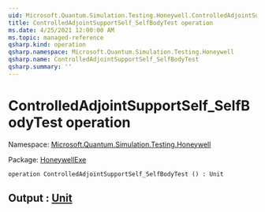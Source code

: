 ```yaml
---
uid: Microsoft.Quantum.Simulation.Testing.Honeywell.ControlledAdjointSupportSelf_SelfBodyTest
title: ControlledAdjointSupportSelf_SelfBodyTest operation
ms.date: 4/25/2021 12:00:00 AM
ms.topic: managed-reference
qsharp.kind: operation
qsharp.namespace: Microsoft.Quantum.Simulation.Testing.Honeywell
qsharp.name: ControlledAdjointSupportSelf_SelfBodyTest
qsharp.summary: ''
---
```


# ControlledAdjointSupportSelf_SelfBodyTest operation

Namespace: [Microsoft.Quantum.Simulation.Testing.Honeywell](xref:Microsoft.Quantum.Simulation.Testing.Honeywell)

Package: [HoneywellExe](https://nuget.org/packages/HoneywellExe)




```qsharp
operation ControlledAdjointSupportSelf_SelfBodyTest () : Unit
```


## Output : [Unit](xref:microsoft.quantum.qsharp.valueliterals#unit-literal)

